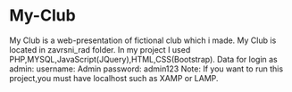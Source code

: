 # My-Club
My Club is a web-presentation of fictional club which i made. My Club is located in zavrsni_rad folder. In my project I used PHP,MYSQL,JavaScript(JQuery),HTML,CSS(Bootstrap). 	Data for login as admin: username: Admin password: admin123 Note: 
	If you want to run this project,you must have localhost such as XAMP or LAMP.
